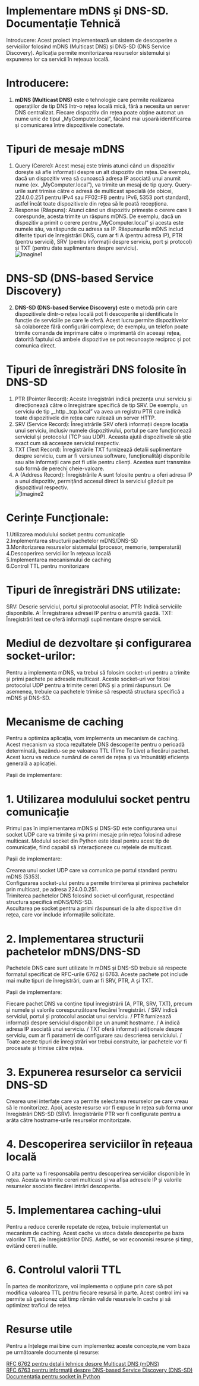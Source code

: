 #                                                               Implementare mDNS și DNS-SD. Documentație Tehnică 

Introducere:
Acest proiect implementează un sistem de descoperire a serviciilor folosind mDNS (Multicast DNS) și DNS-SD (DNS Service Discovery). Aplicația permite monitorizarea resurselor sistemului și expunerea lor ca servicii în rețeaua locală.

# Introducere:

1. **mDNS (Multicast DNS)**  este o tehnologie care permite realizarea operațiilor de tip DNS într-o rețea locală mică, fără a necesita un server DNS centralizat. Fiecare dispozitiv din rețea poate obține automat un nume unic de tipul „MyComputer.local”, făcând mai ușoară identificarea și comunicarea între dispozitivele conectate.


# Tipuri de mesaje mDNS
1. Query (Cerere):
Acest mesaj este trimis atunci când un dispozitiv dorește să afle informații despre un alt dispozitiv din rețea. De exemplu, dacă un dispozitiv vrea să cunoască adresa IP asociată unui anumit nume (ex. „MyComputer.local”), va trimite un mesaj de tip query. Query-urile sunt trimise către o adresă de multicast specială (de obicei, 224.0.0.251 pentru IPv4 sau FF02::FB pentru IPv6, 5353 port standard), astfel încât toate dispozitivele din rețea să le poată recepționa.
2. Response (Răspuns):
Atunci când un dispozitiv primește o cerere care îi corespunde, acesta trimite un răspuns mDNS. De exemplu, dacă un dispozitiv a primit o cerere pentru „MyComputer.local” și acesta este numele său, va răspunde cu adresa sa IP. Răspunsurile mDNS includ diferite tipuri de înregistrări DNS, cum ar fi A (pentru adresa IP), PTR (pentru servicii), SRV (pentru informații despre serviciu, port și protocol) și TXT (pentru date suplimentare despre serviciu). \
![Imagine1](https://github.com/TUIASI-AC-IoT/proiectrcp2024-echipa-22/blob/main/diverse/mDNS.png)

# DNS-SD (DNS-based Service Discovery)
2. **DNS-SD (DNS-based Service Discovery)** este o metodă prin care dispozitivele dintr-o rețea locală pot fi descoperite și identificate în funcție de serviciile pe care le oferă. Acest lucru permite dispozitivelor să colaboreze fără configurări complexe; de exemplu, un telefon poate trimite comanda de imprimare către o imprimantă din aceeași rețea, datorită faptului că ambele dispozitive se pot recunoaște reciproc și pot comunica direct. 

# Tipuri de înregistrări DNS folosite în DNS-SD
1. PTR (Pointer Record):
Aceste înregistrări indică prezența unui serviciu și direcționează către o înregistrare specifică de tip SRV. De exemplu, un serviciu de tip „_http._tcp.local” va avea un registru PTR care indică toate dispozitivele din rețea care rulează un server HTTP.
2. SRV (Service Record):
Înregistrările SRV oferă informații despre locația unui serviciu, inclusiv numele dispozitivului, portul pe care funcționează serviciul și protocolul (TCP sau UDP). Aceasta ajută dispozitivele să știe exact cum să acceseze serviciul respectiv.
3. TXT (Text Record):
Înregistrările TXT furnizează detalii suplimentare despre serviciu, cum ar fi versiunea software, funcționalități disponibile sau alte informații care pot fi utile pentru clienți. Acestea sunt transmise sub formă de perechi cheie-valoare.
4. A (Address Record):
Înregistrările A sunt folosite pentru a oferi adresa IP a unui dispozitiv, permițând accesul direct la serviciul găzduit pe dispozitivul respectiv. \
![Imagine2](https://github.com/TUIASI-AC-IoT/proiectrcp2024-echipa-22/blob/main/diverse/dns-ds.png)


# Cerințe Funcționale:

1.Utilizarea modulului socket pentru comunicație \
2.Implementarea structurii pachetelor mDNS/DNS-SD \
3.Monitorizarea resurselor sistemului (procesor, memorie, temperatură) \
4.Descoperirea serviciilor în rețeaua locală \
5.Implementarea mecanismului de caching \
6.Control TTL pentru monitorizare

# Tipuri de înregistrări DNS utilizate:
SRV: Descrie serviciul, portul și protocolul asociat.
PTR: Indică serviciile disponibile.
A: Înregistrarea adresei IP pentru o anumită gazdă.
TXT: Înregistrări text ce oferă informații suplimentare despre servicii.

# Mediul de dezvoltare și configurarea socket-urilor:
Pentru a implementa mDNS, va trebui să folosim socket-uri pentru a trimite și primi pachete pe adresele multicast. Aceste socket-uri vor folosi protocolul UDP pentru a trimite cereri DNS și a primi răspunsuri. De asemenea, trebuie ca pachetele trimise să respectă structura specifică a mDNS și DNS-SD.

# Mecanisme de caching
Pentru a optimiza aplicația, vom implementa un mecanism de caching. Acest mecanism va stoca rezultatele DNS descoperite pentru o perioadă determinată, bazându-se pe valoarea TTL (Time To Live) a fiecărui pachet. Acest lucru va reduce numărul de cereri de rețea și va îmbunătăți eficiența generală a aplicației.

Pașii de implementare:
# 1. Utilizarea modulului socket pentru comunicație
Primul pas în implementarea mDNS și DNS-SD este configurarea unui socket UDP care va trimite și va primi mesaje prin rețea folosind adrese multicast. Modulul socket din Python este ideal pentru acest tip de comunicație, fiind capabil să interacționeze cu rețelele de multicast.

Pașii de implementare:

Crearea unui socket UDP care va comunica pe portul standard pentru mDNS (5353). \
Configurarea socket-ului pentru a permite trimiterea și primirea pachetelor prin multicast, pe adresa 224.0.0.251. \
Trimiterea pachetelor DNS folosind socket-ul configurat, respectând structura specifică mDNS/DNS-SD. \
Ascultarea pe socket pentru a primi răspunsuri de la alte dispozitive din rețea, care vor include informațiile solicitate. 

# 2. Implementarea structurii pachetelor mDNS/DNS-SD
Pachetele DNS care sunt utilizate în mDNS și DNS-SD trebuie să respecte formatul specificat de RFC-urile 6762 și 6763. Aceste pachete pot include mai multe tipuri de înregistrări, cum ar fi SRV, PTR, A și TXT.

Pașii de implementare:

Fiecare pachet DNS va conține tipul înregistrării (A, PTR, SRV, TXT), precum și numele și valorile corespunzătoare fiecărei înregistrări. /
SRV indică serviciul, portul și protocolul asociat unui serviciu. /
PTR furnizează informații despre serviciul disponibil pe un anumit hostname. /
A indică adresa IP asociată unui serviciu. /
TXT oferă informații adiționale despre serviciu, cum ar fi parametri de configurare sau descrierea serviciului. /
Toate aceste tipuri de înregistrări vor trebui construite, iar pachetele vor fi procesate și trimise către rețea. 

# 3. Expunerea resurselor ca servicii DNS-SD
Crearea unei interfațe care va permite selectarea resurselor pe care vreau să le monitorizez. Apoi, aceste resurse vor fi expuse în rețea sub forma unor înregistrări DNS-SD (SRV). Înregistrările PTR vor fi configurate pentru a arăta către hostname-urile resurselor monitorizate.

# 4. Descoperirea serviciilor în rețeaua locală
O alta parte va fi responsabila pentru descoperirea serviciilor disponibile în rețea. Acesta va trimite cereri multicast și va afișa adresele IP și valorile resurselor asociate fiecărei intrări descoperite.

# 5. Implementarea caching-ului
Pentru a reduce cererile repetate de rețea, trebuie implementat un mecanism de caching. Acest cache va stoca datele descoperite pe baza valorilor TTL ale înregistrărilor DNS. Astfel, se vor economisi resurse și timp, evitând cereri inutile.

# 6. Controlul valorii TTL
În partea de monitorizare, voi implementa o opțiune prin care să pot modifica valoarea TTL pentru fiecare resursă în parte. Acest control îmi va permite să gestionez cât timp rămân valide resursele în cache și să optimizez traficul de rețea.


# Resurse utile
Pentru a înțelege mai bine cum implementez aceste concepte,ne vom baza pe următoarele documente și resurse:

[RFC 6762 pentru detalii tehnice despre Multicast DNS (mDNS)](https://datatracker.ietf.org/doc/html/rfc6762) \
[RFC 6763 pentru informații despre DNS-based Service Discovery (DNS-SD)](https://datatracker.ietf.org/doc/html/rfc6763) \
[Documentația pentru socket în Python](https://docs.python.org/3/library/socket.html)
